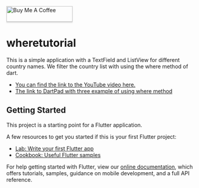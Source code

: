<a href="https://www.buymeacoffee.com/FlutterExp" target="_blank"><img src="https://www.buymeacoffee.com/assets/img/custom_images/orange_img.png" alt="Buy Me A Coffee" style="height: 41px !important;width: 174px !important;box-shadow: 0px 3px 2px 0px rgba(190, 190, 190, 0.5) !important;-webkit-box-shadow: 0px 3px 2px 0px rgba(190, 190, 190, 0.5) !important;" ></a>

# wheretutorial

This is a simple application with a TextField and ListView for different country names. We filter the country list with using the where method of dart.
- [You can find the link to the YouTube video here.](https://youtu.be/y-sfrhq8Q_I)
- [The link to DartPad with three example of using where method](https://dartpad.dev/cd96518d330ded7b812ee535e7400376)


## Getting Started

This project is a starting point for a Flutter application.

A few resources to get you started if this is your first Flutter project:

- [Lab: Write your first Flutter app](https://flutter.dev/docs/get-started/codelab)
- [Cookbook: Useful Flutter samples](https://flutter.dev/docs/cookbook)

For help getting started with Flutter, view our
[online documentation](https://flutter.dev/docs), which offers tutorials,
samples, guidance on mobile development, and a full API reference.
